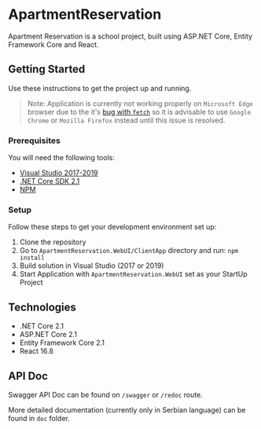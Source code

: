 # ApartmentReservation

Apartment Reservation is a school project, built using ASP.NET Core, Entity Framework Core and React.

## Getting Started

Use these instructions to get the project up and running.

> Note: Application is currently not working properly on `Microsoft Edge` browser due to the it's [bug with `fetch`](https://developer.microsoft.com/en-us/microsoft-edge/platform/issues/18775440/) so it is advisable to use `Google Chrome` or `Mozilla Firefox` instead until this issue is resolved.

### Prerequisites

You will need the following tools:

* [Visual Studio 2017-2019](https://www.visualstudio.com/downloads/)
* [.NET Core SDK 2.1](https://www.microsoft.com/net/download/dotnet-core/2.1)
* [NPM](https://nodejs.org/en/)

### Setup

Follow these steps to get your development environment set up:

  1. Clone the repository
  1. Go to `ApartmentReservation.WebUI/ClientApp` directory and run: `npm install`
  1. Build solution in Visual Studio (2017 or 2019)
  1. Start Application with `ApartmentReservation.WebUI` set as your StartUp Project

## Technologies

* .NET Core 2.1
* ASP.NET Core 2.1
* Entity Framework Core 2.1
* React 16.8

## API Doc
Swagger API Doc can be found on `/swagger` or `/redoc` route.

More detailed documentation (currently only in Serbian language) can be found in `doc` folder.
